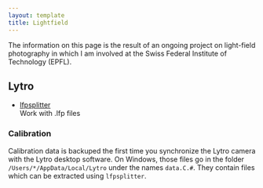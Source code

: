 ```yaml
---
layout: template
title: Lightfield
---
```


<div class="row">
<div class="col-lg-8">
The information on this page is the result of an ongoing project on light-field photography in which I am involved at the Swiss Federal Institute of Technology (EPFL).
</div></div>

## Lytro

- [lfpsplitter](https://github.com/nrpatel/lfptools)  
Work with .lfp files

### Calibration
Calibration data is backuped the first time you synchronize the Lytro camera with the Lytro desktop software. On Windows, those files go in the folder `/Users/*/AppData/Local/Lytro` under the names `data.C.#`. They contain files which can be extracted using `lfpsplitter`.
